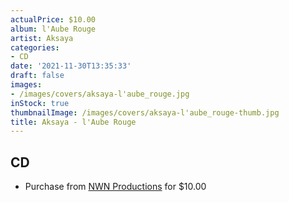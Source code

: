 ```yaml
---
actualPrice: $10.00
album: l'Aube Rouge
artist: Aksaya
categories:
- CD
date: '2021-11-30T13:35:33'
draft: false
images:
- /images/covers/aksaya-l'aube_rouge.jpg
inStock: true
thumbnailImage: /images/covers/aksaya-l'aube_rouge-thumb.jpg
title: Aksaya - l'Aube Rouge
---
```


## CD
* Purchase from [NWN Productions](http://shop.nwnprod.com/index.php?route=product/product&path=93&product_id=8255&sort=pd.name&order=ASC) for $10.00
